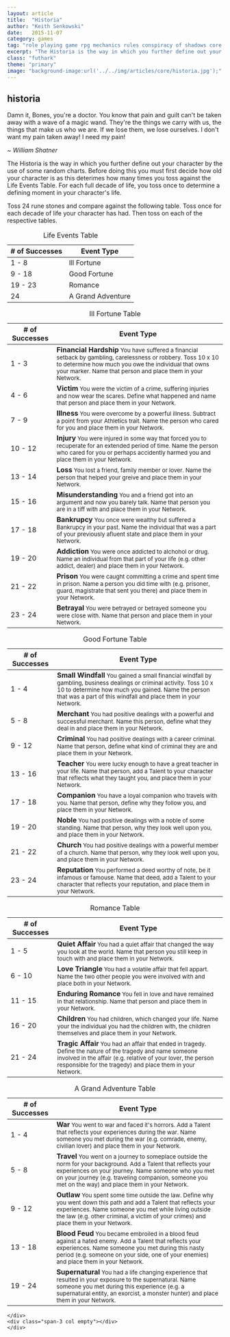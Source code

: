 ```yaml
---
layout: article
title:  "Historia"
author: "Keith Senkowski"
date:   2015-11-07 
category: games
tag: "role playing game rpg mechanics rules conspiracy of shadows core historia history past"
excerpt: "The Historia is the way in which you further define out your character by the use of some random charts."
class: "futhark"
theme: "primary"
image: "background-image:url('../../img/articles/core/historia.jpg');"
---
```

<section class="header" style="{{page.image}}">
	<div class="content">
	<aside class="span-3 col empty"></aside>
	<div class="span-6 col">
		<h1>historia</h1>
		<p>Damn it, Bones, you're a doctor. You know that pain and guilt can't be taken away with a wave of a magic wand. They're the things we carry with us, the things that make us who we are. If we lose them, we lose ourselves. I don't want my pain taken away! I need my pain!</p>
		<p class="text-right"><em>~ William Shatner</em></p>
	</div>
	<aside class="span-3 col empty"></aside>	
	</div>
</section>
<section class="continued">
	<div class="content">
	<aside class="span-3 col empty"></aside>
	<div class="span-6 col">
		<p>The Historia is the way in which you further define out your character by the use of some random charts. Before doing this you must first decide how old your character is as this deterimes how many times you toss against the Life Events Table. For each full decade of life, you toss once to determine a defining moment in your character's life.</p>
	</div>
	<aside class="span-3 col empty"></aside>	
	</div>
		<div class="divider"></div>	
</section>
<section class="continued">
	<div class="content">
	<div class="span-3 col empty"></div>
	<div class="span-6 col">
		<p>Toss 24 rune stones and compare against the following table. Toss once for each decade of life your character has had. Then toss on each of the respective tables.</p>		
		<table>
			<caption>Life Events Table</caption>
			<thead>
				<tr>
					<th># of Successes</th>
					<th>Event Type</th>
				</tr>
			</thead>
			<tbody>
				<tr>
					<td>1 - 8</td>
					<td>Ill Fortune</td>
				</tr>
				<tr>
					<td>9 - 18</td>
					<td>Good Fortune</td>
				</tr>
				<tr>
					<td>19 - 23</td>
					<td>Romance</td>
				</tr>
				<tr>
					<td>24</td>
					<td>A Grand Adventure</td>
				</tr>
			</tbody>
		</table>
		<table>
			<caption>Ill Fortune Table</caption>
			<thead>
				<tr>
					<th># of Successes</th>
					<th>Event Type</th>
				</tr>
			</thead>
			<tbody>
				<tr>
					<td>1 - 3</td>
					<td>
						<strong>Financial Hardship</strong><small>
						You have suffered a financial setback by gambling, carelessness or robbery. Toss 10 x 10 to determine how much you owe the individual that owns your marker. Name that person and place them in your Network.</small>
					</td>
				</tr>
				<tr>
					<td>4 - 6</td>
					<td><strong>Victim</strong><small>
					You were the victim of a crime, suffering injuries and now wear the scares. Define what happened and name that person and place them in your Network.</small>
					</td>
				</tr>
				<tr>
					<td>7 - 9</td>
					<td><strong>Illness</strong><small>
					You were overcome by a powerful illness. Subtract a point from your Athletics trait. Name the person who cared for you and place them in your Network.</small>
					</td>
				</tr>
				<tr>
					<td>10 - 12</td>
					<td><strong>Injury</strong><small>
					You were injured in some way that forced you to recuperate for an extended period of time. Name the person who cared for you or perhaps accidently harmed you and place them in your Network.</small>
					</td>
				</tr>
				<tr>
					<td>13 - 14</td>
					<td><strong>Loss</strong><small>
					You lost a friend, family member or lover. Name the person that helped your greive and place them in your Network.</small>
					</td>
				</tr>
				<tr>
					<td>15 - 16</td>
					<td><strong>Misunderstanding</strong><small>
						You and a friend got into an argument and now you barely talk. Name that person you are in a tiff with and place them in your Network.
					</small>
					</td>
				</tr>
				<tr>
					<td>17 - 18</td>
					<td><strong>Bankrupcy</strong><small>
						You once were wealthy but suffered a Bankrupcy in your past. Name the individual that was a part of your previously afluent state and place them in your Network.
					</small></td>
				</tr>
				<tr>
					<td>19 - 20</td>
					<td><strong>Addiction</strong><small>
						You were once addicted to alchohol or drug. Name an individual from that part of your life (e.g. other addict, dealer) and place them in your Network.
					</small></td>
				</tr>
				<tr>
					<td>21 - 22</td>
					<td><strong>Prison</strong><small>
						You were caught committing a crime and spent time in prison. Name a person you did time with (e.g. prisoner, guard, magistrate that sent you there) and place them in your Network.
					</small></td>
				</tr>
				<tr>
					<td>23 - 24</td>
					<td><strong>Betrayal</strong><small>
						You were betrayed or betrayed someone you were close with. Name that person and place them in your Network.
					</small></td>
				</tr>
			</tbody>
		</table>
		<table>
			<caption>Good Fortune Table</caption>
			<thead>
				<tr>
					<th># of Successes</th>
					<th>Event Type</th>
				</tr>
			</thead>
			<tbody>
				<tr>
					<td>1 - 4</td>
					<td><strong>Small Windfall</strong><small>
					You gained a small financial windfall by gambling, business dealings or criminal activity. Toss 10 x 10 to determine how much you gained. Name the person that was a part of this windfall and place them in your Network.
					</small></td>
				</tr>
				<tr>
					<td>5 - 8</td>
					<td><strong>Merchant</strong><small>
						You had positive dealings with a powerful and successful merchant. Name this person, define what they deal in and place them in your Network.
					</small></td>
				</tr>
				<tr>
					<td>9 - 12</td>
					<td><strong>Criminal</strong><small>
						You had positive dealings with a career criminal. Name that person, define what kind of criminal they are and place them in your Network.
					</small></td>
				</tr>
				<tr>
					<td>13 - 16</td>
					<td><strong>Teacher</strong><small>
						You were lucky enough to have a great teacher in your life. Name that person, add a Talent to your character that reflects what they taught you, and place them in your Network.
					</small></td>
				</tr>
				<tr>
					<td>17 - 18</td>
					<td><strong>Companion</strong><small>
						You have a loyal companion who travels with you. Name that person, define why they follow you, and place them in your Network.
					</small></td>
				</tr>
				<tr>
					<td>19 - 20</td>
					<td><strong>Noble</strong><small>
						You had positive dealings with a noble of some standing. Name that person, why they look well upon you, and place them in your Network.
					</small></td>
				</tr>
				<tr>
					<td>21 - 22</td>
					<td><strong>Church</strong><small>
						You had positive dealings with a powerful member of a church. Name that person, why they look well upon you, and place them in your Network.
					</small></td>
				</tr>
				<tr>
					<td>23 - 24</td>
					<td><strong>Reputation</strong><small>
						You performed a deed worthy of note, be it infamous or famouse. Name that deed, add a Talent to your character that reflects your reputation, and place them in your Network.
					</small></td>
				</tr>
			</tbody>
		</table>
		<table>
			<caption>Romance Table</caption>
			<thead>
				<tr>
					<th># of Successes</th>
					<th>Event Type</th>
				</tr>
			</thead>
			<tbody>
				<tr>
					<td>1 - 5</td>
					<td><strong>Quiet Affair</strong><small>
						You had a quiet affair that changed the way you look at the world. Name that person you still keep in touch with and place them in your Network.
					</small></td>
				</tr>
				<tr>
					<td>6 - 10</td>
					<td><strong>Love Triangle</strong><small>
						You had a volatile affair that fell appart. Name the two other people you were involved with and place both in your Network.
					</small></td>
				</tr>
				<tr>
					<td>11 - 15</td>
					<td><strong>Enduring Romance</strong><small>
						You fell in love and have remained in that relationship. Name that person and place them in your Network.
					</small></td>
				</tr>
				<tr>
					<td>16 - 20</td>
					<td><strong>Children</strong><small>
						You had children, which changed your life. Name your the individual you had the children with, the children themselves and place them in your Network.
					</small></td>
				</tr>
				<tr>
					<td>21 - 24</td>
					<td><strong>Tragic Affair</strong><small>
						You had an affair that ended in tragedy. Define the nature of the tragedy and name someone involved in the affair (e.g. relative of your lover, the person responsible for the tragedy) and place them in your Network.
					</small></td>
				</tr>
			</tbody>
		</table>
		<table>
			<caption>A Grand Adventure Table</caption>
			<thead>
				<tr>
					<th># of Successes</th>
					<th>Event Type</th>
				</tr>
			</thead>
			<tbody>
				<tr>
					<td>1 - 4</td>
					<td><strong>War</strong><small>
						You went to war and faced it's horrors. Add a Talent that reflects your experiences during the war. Name someone you met during the war (e.g. comrade, enemy, civilian lover) and place them in your Network.
					</small></td>
				</tr>
				<tr>
					<td>5 - 8</td>
					<td><strong>Travel</strong><small>
						You went on a journey to someplace outside the norm for your background. Add a Talent that reflects your experiences on your journey. Name someone who you met on your journey (e.g. traveling companion, someone you met on the way) and place them in your Network.
					</small></td>
				</tr>
				<tr>
					<td>9 - 12</td>
					<td><strong>Outlaw</strong><small>
						You spent some time outside the law. Define why you went down this path and add a Talent that reflects your experiences. Name someone you met while living outside the law (e.g. other criminal, a victim of your crimes) and place them in your Network.
					</small></td>
				</tr>
				<tr>
					<td>13 - 18</td>
					<td><strong>Blood Feud</strong><small>
						You became embroiled in a blood feud against a hated enemy. Add a Talent that reflects your experiences. Name someone you met during this nasty period (e.g. someone on your side, one of your enemies) and place them in your Network.
					</small></td>
				</tr>
				<tr>
					<td>19 - 24</td>
					<td><strong>Supernatural</strong><small>
						You had a life changing experience that resulted in your exposure to the supernatural. Name someone you met during this experience (e.g. a supernatural entity, an exorcist, a monster hunter) and place them in your Network.
					</small></td>
				</tr>
			</tbody>
		</table>
		
	</div>
	<div class="span-3 col empty"></div>	
	</div>
</section>
